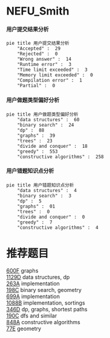 # NEFU_Smith

<!-- tabs:start -->



#### **用户提交结果分析**

```mermaid
pie title 用户提交结果分析
    "Accepted" :  29
    "Rejected" :  0
    "Wrong answer" :  14
    "Runtime error" :  3
    "Time limit exceeded" :  3
    "Memory limit exceeded" :  0
    "Compilation error" :  1
    "Partial" :  0
```

#### **用户做题类型偏好分析**

```mermaid
pie title 用户做题类型偏好分析
    "data structures" :  60
    "binary search" :  24
    "dp" :  88
    "graphs" :  39
    "trees" :  23
    "divide and conquer" :  18
    "greedy" :  553
    "constructive algorithms" :  258
```
#### **用户错题知识点分析**

```mermaid
pie title 用户错题知识点分析
    "data structures" :  4
    "binary search" :  3
    "dp" :  5
    "graphs" :  01
    "trees" :  0
    "divide and conquer" :  0
    "greedy" :  7
    "constructive algorithms" :  4
```



<!-- tabs:end -->
# 推荐题目
[600F](https://codeforces.com/contest/600/problem/F)		graphs		  
[1129D](https://codeforces.com/contest/1129/problem/D)		data structures,
                        dp		  
[263A](https://codeforces.com/contest/263/problem/A)		implementation		  
[198C](https://codeforces.com/contest/198/problem/C)		binary search,
                        geometry		  
[699A](https://codeforces.com/contest/699/problem/A)		implementation		  
[1088B](https://codeforces.com/contest/1088/problem/B)		implementation,
                        sortings		  
[346D](https://codeforces.com/contest/346/problem/D)		dp,
                        graphs,
                        shortest paths		  
[190C](https://codeforces.com/contest/190/problem/C)		dfs and similar		  
[848A](https://codeforces.com/contest/848/problem/A)		constructive algorithms		  
[77E](https://codeforces.com/contest/77/problem/E)		geometry		  
